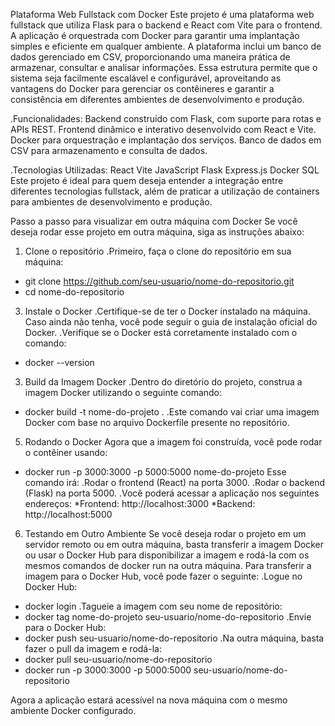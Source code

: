 Plataforma Web Fullstack com Docker
Este projeto é uma plataforma web fullstack que utiliza Flask para o backend e React com Vite para o frontend. A aplicação é orquestrada com Docker para garantir uma implantação simples e eficiente em qualquer ambiente.
A plataforma inclui um banco de dados gerenciado em CSV, proporcionando uma maneira prática de armazenar, consultar e analisar informações. Essa estrutura permite que o sistema seja facilmente escalável e configurável, aproveitando as vantagens do Docker para gerenciar os contêineres e garantir a consistência em diferentes ambientes de desenvolvimento e produção.

.Funcionalidades:
Backend construído com Flask, com suporte para rotas e APIs REST.
Frontend dinâmico e interativo desenvolvido com React e Vite.
Docker para orquestração e implantação dos serviços.
Banco de dados em CSV para armazenamento e consulta de dados.

.Tecnologias Utilizadas:
React
Vite
JavaScript
Flask
Express.js
Docker
SQL
Este projeto é ideal para quem deseja entender a integração entre diferentes tecnologias fullstack, além de praticar a utilização de containers para ambientes de desenvolvimento e produção.

Passo a passo para visualizar em outra máquina com Docker
Se você deseja rodar esse projeto em outra máquina, siga as instruções abaixo:

1. Clone o repositório
.Primeiro, faça o clone do repositório em sua máquina:
- git clone https://github.com/seu-usuario/nome-do-repositorio.git
- cd nome-do-repositorio

3. Instale o Docker
.Certifique-se de ter o Docker instalado na máquina. Caso ainda não tenha, você pode seguir o guia de instalação oficial do Docker.
.Verifique se o Docker está corretamente instalado com o comando:
- docker --version

3. Build da Imagem Docker
.Dentro do diretório do projeto, construa a imagem Docker utilizando o seguinte comando:
- docker build -t nome-do-projeto .
.Este comando vai criar uma imagem Docker com base no arquivo Dockerfile presente no repositório.

5. Rodando o Docker
Agora que a imagem foi construída, você pode rodar o contêiner usando:
- docker run -p 3000:3000 -p 5000:5000 nome-do-projeto
Esse comando irá:
.Rodar o frontend (React) na porta 3000.
.Rodar o backend (Flask) na porta 5000.
.Você poderá acessar a aplicação nos seguintes endereços:
*Frontend: http://localhost:3000
*Backend: http://localhost:5000

6. Testando em Outro Ambiente
Se você deseja rodar o projeto em um servidor remoto ou em outra máquina, basta transferir a imagem Docker ou usar o Docker Hub para disponibilizar a imagem e rodá-la com os mesmos comandos de docker run na outra máquina.
Para transferir a imagem para o Docker Hub, você pode fazer o seguinte:
.Logue no Docker Hub:
- docker login
.Tagueie a imagem com seu nome de repositório:
- docker tag nome-do-projeto seu-usuario/nome-do-repositorio
.Envie para o Docker Hub:
- docker push seu-usuario/nome-do-repositorio
.Na outra máquina, basta fazer o pull da imagem e rodá-la:
- docker pull seu-usuario/nome-do-repositorio
- docker run -p 3000:3000 -p 5000:5000 seu-usuario/nome-do-repositorio

Agora a aplicação estará acessível na nova máquina com o mesmo ambiente Docker configurado.

